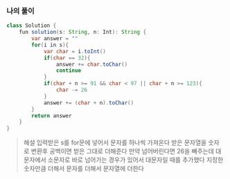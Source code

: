 ### 나의 풀이
```java
class Solution {
    fun solution(s: String, n: Int): String {
        var answer = ""
        for(i in s){
            var char = i.toInt()
            if(char == 32){
                answer += char.toChar()
                continue
            }
            if(char + n >= 91 && char < 97 || char + n >= 123){
                char -= 26
            }
            answer += (char + n).toChar()
        }
        return answer
    }
}
```
> 해설
> 입력받은 s를 for문에 넣어서 문자를 하나씩 가져온다
> 받은 문자열을 숫자로 변환후 공백이면 받은 그대로 더해준다
> 만약 넘어버린다면 26을 빼주는데 대문자에서 소문자로 바로 넘어가는 경우가 있어서 대문자일 때를 추가했다
> 지정한 숫자만큼 더해서 문자를 더해서 문자열에 더한다